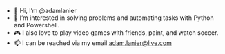 - 👋 Hi, I’m @adamlanier
- 👀 I’m interested in solving problems and automating tasks with Python and Powershell.
- :video_game: I also love to play video games with friends, paint, and watch soccer. 
- 📫 I can be reached via my email adam.lanier@live.com
<!---
adamlanier/adamlanier is a ✨ special ✨ repository because its `README.md` (this file) appears on your GitHub profile.
You can click the Preview link to take a look at your changes.
--->
